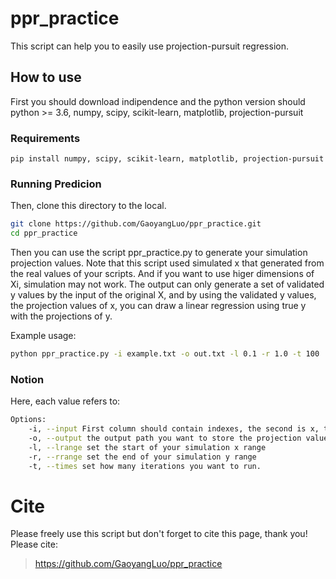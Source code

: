 # ppr_practice
This script can help you to easily use projection-pursuit regression.


## How to use
First you should download indipendence and the python version should python >= 3.6, numpy, scipy, scikit-learn, matplotlib, projection-pursuit
### Requirements 
`pip install numpy, scipy, scikit-learn, matplotlib, projection-pursuit`

### Running Predicion

Then, clone this directory to the local.
```sh
git clone https://github.com/GaoyangLuo/ppr_practice.git
cd ppr_practice
```

Then you can use the script ppr_practice.py to generate your simulation projection values. Note that this script used simulated x that generated from the real values of your scripts. And if you want to use higer dimensions of Xi, simulation may not work. The output can only generate a set of validated y values by the input of the original X, and by using the validated y values, the projection values of x, you can draw a linear regression using true y with the projections of y.

Example usage:

```sh
python ppr_practice.py -i example.txt -o out.txt -l 0.1 -r 1.0 -t 100
```

### Notion
Here, each value refers to:
```sh
Options:
    -i, --input First column should contain indexes, the second is x, the third is y, header should be included.
    -o, --output the output path you want to store the projection values
    -l, --lrange set the start of your simulation x range
    -r, --rrange set the end of your simulation y range
    -t, --times set how many iterations you want to run.
```

# Cite 
Please freely use this script but don't forget to cite this page, thank you!
Please cite:
> https://github.com/GaoyangLuo/ppr_practice

